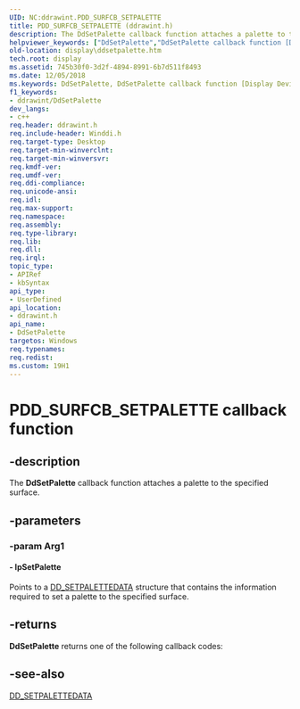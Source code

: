 ```yaml
---
UID: NC:ddrawint.PDD_SURFCB_SETPALETTE
title: PDD_SURFCB_SETPALETTE (ddrawint.h)
description: The DdSetPalette callback function attaches a palette to the specified surface.
helpviewer_keywords: ["DdSetPalette","DdSetPalette callback function [Display Devices]","PDD_SURFCB_SETPALETTE","PDD_SURFCB_SETPALETTE callback","ddfncs_7d4146b2-d5f8-4a02-b24e-3dfa0a8d817a.xml","ddrawint/DdSetPalette","display.ddsetpalette"]
old-location: display\ddsetpalette.htm
tech.root: display
ms.assetid: 745b30f0-3d2f-4894-8991-6b7d511f8493
ms.date: 12/05/2018
ms.keywords: DdSetPalette, DdSetPalette callback function [Display Devices], PDD_SURFCB_SETPALETTE, PDD_SURFCB_SETPALETTE callback, ddfncs_7d4146b2-d5f8-4a02-b24e-3dfa0a8d817a.xml, ddrawint/DdSetPalette, display.ddsetpalette
f1_keywords:
- ddrawint/DdSetPalette
dev_langs:
- c++
req.header: ddrawint.h
req.include-header: Winddi.h
req.target-type: Desktop
req.target-min-winverclnt: 
req.target-min-winversvr: 
req.kmdf-ver: 
req.umdf-ver: 
req.ddi-compliance: 
req.unicode-ansi: 
req.idl: 
req.max-support: 
req.namespace: 
req.assembly: 
req.type-library: 
req.lib: 
req.dll: 
req.irql: 
topic_type:
- APIRef
- kbSyntax
api_type:
- UserDefined
api_location:
- ddrawint.h
api_name:
- DdSetPalette
targetos: Windows
req.typenames: 
req.redist: 
ms.custom: 19H1
---
```


# PDD_SURFCB_SETPALETTE callback function


## -description


The <b>DdSetPalette</b> callback function attaches a palette to the specified surface.


## -parameters




### -param Arg1








#### - lpSetPalette

Points to a <a href="https://docs.microsoft.com/windows/desktop/api/ddrawint/ns-ddrawint-dd_setpalettedata">DD_SETPALETTEDATA</a> structure that contains the information required to set a palette to the specified surface.


## -returns



<b>DdSetPalette</b> returns one of the following callback codes:




## -see-also




<a href="https://docs.microsoft.com/windows/desktop/api/ddrawint/ns-ddrawint-dd_setpalettedata">DD_SETPALETTEDATA</a>
 

 

